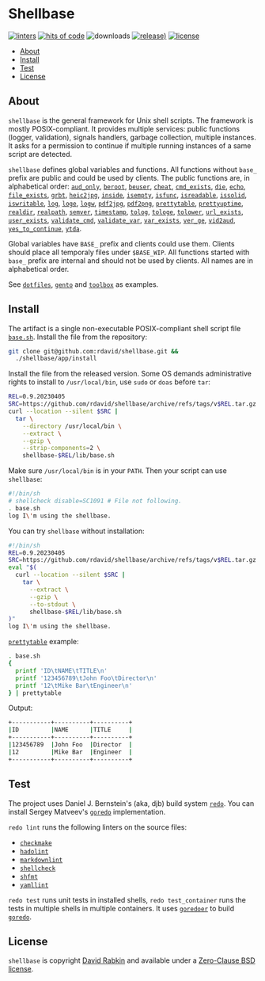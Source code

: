# Shellbase

[![linters](https://github.com/rdavid/shellbase/actions/workflows/lint.yml/badge.svg)](https://github.com/rdavid/shellbase/actions/workflows/lint.yml)
[![hits of code](https://hitsofcode.com/github/rdavid/shellbase?branch=master&label=hits%20of%20code)](https://hitsofcode.com/view/github/rdavid/shellbase?branch=master)
![downloads](https://img.shields.io/github/downloads/rdavid/shellbase/total?color=blue&labelColor=gray&logo=singlestore&logoColor=lightgray&style=flat)
[![release)](https://img.shields.io/github/v/release/rdavid/shellbase?color=blue&label=%20&logo=semver&logoColor=white&style=flat)](https://github.com/rdavid/shellbase/releases)
[![license](https://img.shields.io/github/license/rdavid/shellbase?color=blue&labelColor=gray&logo=freebsd&logoColor=lightgray&style=flat)](https://github.com/rdavid/shellbase/blob/master/LICENSE)

* [About](#about)
* [Install](#install)
* [Test](#test)
* [License](#license)

## About

`shellbase` is the general framework for Unix shell scripts. The framework is
mostly POSIX-compliant. It provides multiple services: public functions
(logger, validation), signals handlers, garbage collection, multiple instances.
It asks for a permission to continue if multiple running instances of a same
script are detected.

`shellbase` defines global variables and functions. All functions without
`base_` prefix are public and could be used by clients. The public functions
are, in alphabetical order:
[`aud_only`](https://github.com/rdavid/shellbase/blob/master/lib/base.sh#L52),
[`beroot`](https://github.com/rdavid/shellbase/blob/master/lib/base.sh#L69),
[`beuser`](https://github.com/rdavid/shellbase/blob/master/lib/base.sh#L74),
[`cheat`](https://github.com/rdavid/shellbase/blob/master/lib/base.sh#L85),
[`cmd_exists`](https://github.com/rdavid/shellbase/blob/master/lib/base.sh#L91),
[`die`](https://github.com/rdavid/shellbase/blob/master/lib/base.sh#L105),
[`echo`](https://github.com/rdavid/shellbase/blob/master/lib/base.sh#L113),
[`file_exists`](https://github.com/rdavid/shellbase/blob/master/lib/base.sh#L131),
[`grbt`](https://github.com/rdavid/shellbase/blob/master/lib/base.sh#L146),
[`heic2jpg`](https://github.com/rdavid/shellbase/blob/master/lib/base.sh#L154),
[`inside`](https://github.com/rdavid/shellbase/blob/master/lib/base.sh#L168),
[`isempty`](https://github.com/rdavid/shellbase/blob/master/lib/base.sh#L176),
[`isfunc`](https://github.com/rdavid/shellbase/blob/master/lib/base.sh#L190),
[`isreadable`](https://github.com/rdavid/shellbase/blob/master/lib/base.sh#L198),
[`issolid`](https://github.com/rdavid/shellbase/blob/master/lib/base.sh#L214),
[`iswritable`](https://github.com/rdavid/shellbase/blob/master/lib/base.sh#L243),
[`log`](https://github.com/rdavid/shellbase/blob/master/lib/base.sh#L267),
[`loge`](https://github.com/rdavid/shellbase/blob/master/lib/base.sh#L276),
[`logw`](https://github.com/rdavid/shellbase/blob/master/lib/base.sh#L283),
[`pdf2jpg`](https://github.com/rdavid/shellbase/blob/master/lib/base.sh#L293),
[`pdf2png`](https://github.com/rdavid/shellbase/blob/master/lib/base.sh#L302),
[`prettytable`](https://github.com/rdavid/shellbase/blob/master/lib/base.sh#L325),
[`prettyuptime`](https://github.com/rdavid/shellbase/blob/master/lib/base.sh#L350),
[`realdir`](https://github.com/rdavid/shellbase/blob/master/lib/base.sh#L368),
[`realpath`](https://github.com/rdavid/shellbase/blob/master/lib/base.sh#L377),
[`semver`](https://github.com/rdavid/shellbase/blob/master/lib/base.sh#L389),
[`timestamp`](https://github.com/rdavid/shellbase/blob/master/lib/base.sh#L404),
[`tolog`](https://github.com/rdavid/shellbase/blob/master/lib/base.sh#L418),
[`tologe`](https://github.com/rdavid/shellbase/blob/master/lib/base.sh#L424),
[`tolower`](https://github.com/rdavid/shellbase/blob/master/lib/base.sh#L430),
[`url_exists`](https://github.com/rdavid/shellbase/blob/master/lib/base.sh#L437),
[`user_exists`](https://github.com/rdavid/shellbase/blob/master/lib/base.sh#L462),
[`validate_cmd`](https://github.com/rdavid/shellbase/blob/master/lib/base.sh#L478),
[`validate_var`](https://github.com/rdavid/shellbase/blob/master/lib/base.sh#L485),
[`var_exists`](https://github.com/rdavid/shellbase/blob/master/lib/base.sh#L492),
[`ver_ge`](https://github.com/rdavid/shellbase/blob/master/lib/base.sh#L513),
[`vid2aud`](https://github.com/rdavid/shellbase/blob/master/lib/base.sh#L518),
[`yes_to_continue`](https://github.com/rdavid/shellbase/blob/master/lib/base.sh#L531),
[`ytda`](https://github.com/rdavid/shellbase/blob/master/lib/base.sh#L587).

Global variables have `BASE_` prefix and clients could use them. Clients should
place all temporaly files under `$BASE_WIP`. All functions started with `base_`
prefix are internal and should not be used by clients. All names are in
alphabetical order.

See [`dotfiles`](https://github.com/rdavid/dotfiles),
[`gento`](https://github.com/rdavid/gento) and
[`toolbox`](https://github.com/rdavid/toolbox) as examples.

## Install

The artifact is a single non-executable POSIX-compliant shell script file
[`base.sh`](https://github.com/rdavid/shellbase/blob/master/lib/base.sh).
Install the file from the repository:

```sh
git clone git@github.com:rdavid/shellbase.git &&
  ./shellbase/app/install
```

Install the file from the released version. Some OS demands
administrative rights to install to `/usr/local/bin`, use `sudo` or `doas`
before `tar`:

```sh
REL=0.9.20230405
SRC=https://github.com/rdavid/shellbase/archive/refs/tags/v$REL.tar.gz
curl --location --silent $SRC |
  tar \
    --directory /usr/local/bin \
    --extract \
    --gzip \
    --strip-components=2 \
    shellbase-$REL/lib/base.sh
```

Make sure `/usr/local/bin` is in your `PATH`. Then your script can use
`shellbase`:

```sh
#!/bin/sh
# shellcheck disable=SC1091 # File not following.
. base.sh
log I\'m using the shellbase.
```

You can try `shellbase` without installation:

```sh
#!/bin/sh
REL=0.9.20230405
SRC=https://github.com/rdavid/shellbase/archive/refs/tags/v$REL.tar.gz
eval "$(
  curl --location --silent $SRC |
    tar \
      --extract \
      --gzip \
      --to-stdout \
      shellbase-$REL/lib/base.sh
)"
log I\'m using the shellbase.
```

[`prettytable`](https://github.com/rdavid/shellbase/blob/master/lib/base.sh#L324)
example:

```sh
. base.sh
{
  printf 'ID\tNAME\tTITLE\n'
  printf '123456789\tJohn Foo\tDirector\n'
  printf '12\tMike Bar\tEngineer\n'
} | prettytable
```

Output:

```sh
+-----------+----------+----------+
|ID         |NAME      |TITLE     |
+-----------+----------+----------+
|123456789  |John Foo  |Director  |
|12         |Mike Bar  |Engineer  |
+-----------+----------+----------+
```

## Test

The project uses Daniel J. Bernstein's (aka, djb) build system
[`redo`](http://cr.yp.to/redo.html). You can install Sergey Matveev's
[`goredo`](http://www.goredo.cypherpunks.ru/Install.html) implementation.

`redo lint` runs the following linters on the source files:

* [`checkmake`](https://github.com/mrtazz/checkmake)
* [`hadolint`](https://github.com/hadolint/hadolint)
* [`markdownlint`](https://github.com/igorshubovych/markdownlint-cli)
* [`shellcheck`](https://github.com/koalaman/shellcheck)
* [`shfmt`](https://github.com/mvdan/sh)
* [`yamllint`](https://github.com/adrienverge/yamllint)

`redo test` runs unit tests in installed shells, `redo test_container` runs the
tests in multiple shells in multiple containers. It uses
[`goredoer`](https://github.com/rdavid/goredoer) to build
[`goredo`](http://www.goredo.cypherpunks.ru/Install.html).

## License

`shellbase` is copyright [David Rabkin](http://cv.rabkin.co.il) and available
under a
[Zero-Clause BSD license](https://github.com/rdavid/shellbase/blob/master/LICENSE).
